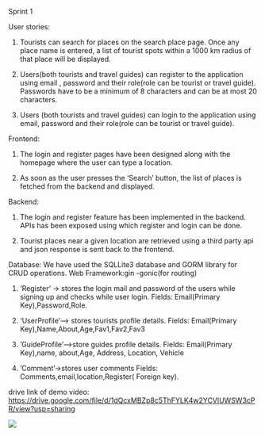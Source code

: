 Sprint 1

User stories:

1. Tourists can search for places on the search place page. Once any place name is entered, a list of tourist spots within a 1000 km radius of that place will be displayed.

2. Users(both tourists and travel guides) can register to the application using email , password and their role(role can be tourist or travel guide). Passwords have to be a minimum of 8 characters and can be at most 20 characters. 

3. Users (both tourists and travel guides) can login to the application using email, password and their role(role can be tourist or travel guide).

Frontend:

1. The login and register pages have been designed along with the homepage where the user can type a location.

2. As soon as the user presses the ‘Search’ button, the list of places is fetched from the backend and displayed.

Backend:

1. The login and register feature has been implemented in the backend. APIs has been exposed using which register and login can be done.

2. Tourist places near a given location are retrieved using a third party api and json response is sent back to the frontend.


Database:
We have used the SQLLite3 database and GORM library for CRUD operations.
Web Framework:gin -gonic(for routing)

1. ‘Register’ → stores the login mail and password of the users while signing up and checks while user login.
 Fields: Email(Primary Key),Password,Role.

2. ‘UserProfile’--> stores tourists profile details.
Fields: Email(Primary Key),Name,About,Age,Fav1,Fav2,Fav3

3. ’GuideProfile’-->store guides profile details.
Fields: Email(Primary Key),name, about,Age, Address, Location, Vehicle

4. ’Comment’→stores  user comments
Fields: Comments,email,location,Register( Foreign key).




drive link of demo video: https://drive.google.com/file/d/1dQcxMBZp8c5ThFYLK4w2YCVlUWSW3cPR/view?usp=sharing

![](https://github.com/arijitd97/GlobeScanner/blob/main/Search_places.gif)

